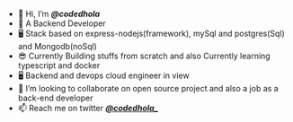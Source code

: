 - 👋 Hi, I’m  ***@codedhola***
- 🌱 A Backend Developer
- 🖥 Stack based on express-nodejs(framework), mySql and postgres(Sql) and Mongodb(noSql)
- 😎 Currently Building stuffs from scratch and also Currently learning typescript and docker
- 🖥 Backend and devops cloud engineer in view
- 💞️ I’m looking to collaborate on open source project and also a job as a back-end developer
- 📫 Reach me on twitter ***[@codedhola_](https://twitter.com/codedhola_)***

<!---
codedhola/codedhola is a ✨ special ✨ repository because its `README.md` (this file) appears on your GitHub profile.
You can click the Preview link to take a look at your changes.
--->
